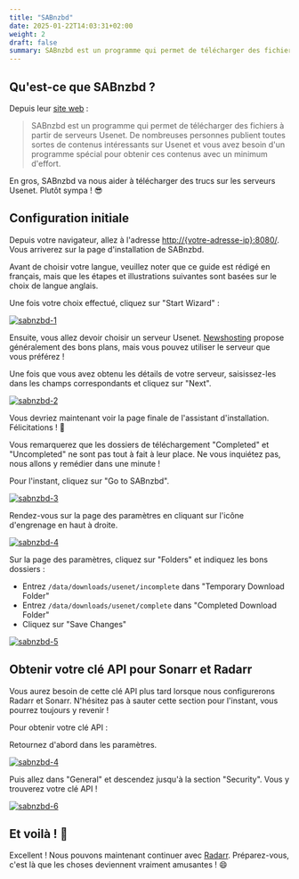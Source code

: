 ```yaml
---
title: "SABnzbd"
date: 2025-01-22T14:03:31+02:00
weight: 2
draft: false
summary: SABnzbd est un programme qui permet de télécharger des fichiers à partir de serveurs Usenet. De nombreuses personnes publient toutes sortes de contenus intéressants sur Usenet et vous avez besoin d'un programme spécial pour obtenir ces contenus avec un minimum d'effort.
---
```


## Qu'est-ce que SABnzbd ?

Depuis leur [site web](https://sabnzbd.org/) :

> SABnzbd est un programme qui permet de télécharger des fichiers à partir de serveurs Usenet. De nombreuses personnes publient toutes sortes de contenus intéressants sur Usenet et vous avez besoin d'un programme spécial pour obtenir ces contenus avec un minimum d'effort.

En gros, SABnzbd va nous aider à télécharger des trucs sur les serveurs Usenet. Plutôt sympa ! 😎

## Configuration initiale

Depuis votre navigateur, allez à l'adresse [http://{votre-adresse-ip}:8080/](). Vous arriverez sur la page d'installation de SABnzbd.

Avant de choisir votre langue, veuillez noter que ce guide est rédigé en français, mais que les étapes et illustrations suivantes sont basées sur le choix de langue anglais.

Une fois votre choix effectué, cliquez sur "Start Wizard" :

[![sabnzbd-1](/pics/sabnzbd-1.png)](/pics/sabnzbd-1.png)

Ensuite, vous allez devoir choisir un serveur Usenet. [Newshosting](https://www.newshosting.com/) propose généralement des bons plans, mais vous pouvez utiliser le serveur que vous préférez !

Une fois que vous avez obtenu les détails de votre serveur, saisissez-les dans les champs correspondants et cliquez sur "Next".

[![sabnzbd-2](/pics/sabnzbd-2.png)](/pics/sabnzbd-2.png)

Vous devriez maintenant voir la page finale de l'assistant d'installation. Félicitations ! 🎉

Vous remarquerez que les dossiers de téléchargement "Completed" et "Uncompleted" ne sont pas tout à fait à leur place. Ne vous inquiétez pas, nous allons y remédier dans une minute !

Pour l'instant, cliquez sur "Go to SABnzbd".

[![sabnzbd-3](/pics/sabnzbd-3.png)](/pics/sabnzbd-3.png)

Rendez-vous sur la page des paramètres en cliquant sur l'icône d'engrenage en haut à droite.

[![sabnzbd-4](/pics/sabnzbd-4.png)](/pics/sabnzbd-4.png)

Sur la page des paramètres, cliquez sur "Folders" et indiquez les bons dossiers :

-   Entrez `/data/downloads/usenet/incomplete` dans "Temporary Download Folder"
-   Entrez `/data/downloads/usenet/complete` dans "Completed Download Folder"
-   Cliquez sur "Save Changes"

[![sabnzbd-5](/pics/sabnzbd-5.png)](/pics/sabnzbd-5.png)

## Obtenir votre clé API pour Sonarr et Radarr

Vous aurez besoin de cette clé API plus tard lorsque nous configurerons Radarr et Sonarr. N'hésitez pas à sauter cette section pour l'instant, vous pourrez toujours y revenir !

Pour obtenir votre clé API :

Retournez d'abord dans les paramètres.

[![sabnzbd-4](/pics/sabnzbd-4.png)](/pics/sabnzbd-4.png)

Puis allez dans "General" et descendez jusqu'à la section "Security". Vous y trouverez votre clé API !

[![sabnzbd-6](/pics/sabnzbd-6.png)](/pics/sabnzbd-6.png)

## Et voilà ! 🎉

Excellent ! Nous pouvons maintenant continuer avec [Radarr](/config/radarr). Préparez-vous, c'est là que les choses deviennent vraiment amusantes ! 😄
